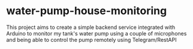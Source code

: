 # water-pump-house-monitoring
This project aims to create a simple backend service integrated with Arduino to monitor my tank's water pump using a couple of microphones and being able to control the pump remotely using Telegram/RestAPI
